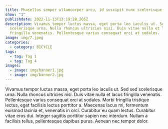 ```yaml
---
title: Phasellus semper ullamcorper arcu, id suscipit nunc scelerisque quis
show: "1"
publishdate: 2022-11-13T13:19:28.265Z
description: Vivamus tempor luctus massa, eget porta leo iaculis ut. Sed sed
  scelerisque urna. Nulla rhoncus ultricies nisi. Duis vitae nulla et lacus
  fringilla venenatis. Pellentesque varius consequat orci at sodales.
image: img/7.jpeg
categories:
  - category: BICYCLE
tags:
  - tag: Tag 1
  - tag: Tag 4
images:
  - image: img/banner1.jpg
  - image: img/banner2.jpg
---
```

<!--StartFragment-->

Vivamus tempor luctus massa, eget porta leo iaculis ut. Sed sed scelerisque urna. Nulla rhoncus ultricies nisi. Duis vitae nulla et lacus fringilla venenatis. Pellentesque varius consequat orci at sodales. Morbi fringilla tristique lectus, eget facilisis lectus porttitor a. Maecenas lacus mi, fermentum euismod lacinia et, venenatis in orci. Curabitur eu quam lectus. Curabitur vitae eros dui. Integer sagittis porttitor sapien nec interdum. Nullam a facilisis tellus, pellentesque dapibus purus. Aenean nec tempor dolor.



<!--EndFragment-->